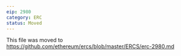 ```yaml
---
eip: 2980
category: ERC
status: Moved
---
```


This file was moved to https://github.com/ethereum/ercs/blob/master/ERCS/erc-2980.md
